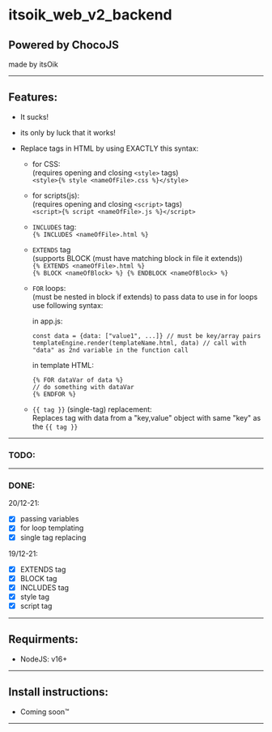 # itsoik_web_v2_backend

## Powered by ChocoJS

made by itsOik

---

## Features:

-   It sucks!
-   its only by luck that it works!
-   Replace tags in HTML by using EXACTLY this syntax:

    -   for CSS: <br>
        (requires opening and closing `<style>` tags)<br>
        `<style>{% style <nameOfFile>.css %}</style>`
    -   for scripts(js): <br>
        (requires opening and closing `<script>` tags)<br>
        `<script>{% script <nameOfFile>.js %}</script>`
    -   `INCLUDES` tag: <br>
        `{% INCLUDES <nameOfFile>.html %}`
    -   `EXTENDS` tag <br>(supports BLOCK (must have matching block in file it extends)) <br>
        `{% EXTENDS <nameOfFile>.html %}`<br>
        `{% BLOCK <nameOfBlock> %} {% ENDBLOCK <nameOfBlock> %}`
    -   `FOR` loops: <br>
        (must be nested in block if extends)
        to pass data to use in for loops use following syntax: <br>

        in app.js:

        ```
        const data = {data: ["value1", ...]} // must be key/array pairs
        templateEngine.render(templateName.html, data) // call with "data" as 2nd variable in the function call

        ```

        in template HTML:

        ```
        {% FOR dataVar of data %}
        // do something with dataVar
        {% ENDFOR %}

        ```

    -   `{{ tag }}` (single-tag) replacement: <br>
        Replaces tag with data from a "key,value" object with same "key" as the `{{ tag }}`

---

### TODO:

---

### DONE:

20/12-21:

-   [x] passing variables
-   [x] for loop templating
-   [x] single tag replacing

19/12-21:

-   [x] EXTENDS tag
-   [x] BLOCK tag
-   [x] INCLUDES tag
-   [x] style tag
-   [x] script tag

---

## Requirments:

-   NodeJS: v16+

---

## Install instructions:

-   Coming soon™

---
